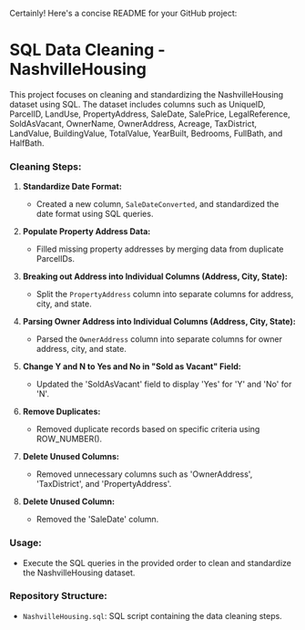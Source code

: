 Certainly! Here's a concise README for your GitHub project:

# SQL Data Cleaning - NashvilleHousing

This project focuses on cleaning and standardizing the NashvilleHousing dataset using SQL. The dataset includes columns such as UniqueID, ParcelID, LandUse, PropertyAddress, SaleDate, SalePrice, LegalReference, SoldAsVacant, OwnerName, OwnerAddress, Acreage, TaxDistrict, LandValue, BuildingValue, TotalValue, YearBuilt, Bedrooms, FullBath, and HalfBath.

### Cleaning Steps:

1. **Standardize Date Format:**
   - Created a new column, `SaleDateConverted`, and standardized the date format using SQL queries.

2. **Populate Property Address Data:**
   - Filled missing property addresses by merging data from duplicate ParcelIDs.

3. **Breaking out Address into Individual Columns (Address, City, State):**
   - Split the `PropertyAddress` column into separate columns for address, city, and state.

4. **Parsing Owner Address into Individual Columns (Address, City, State):**
   - Parsed the `OwnerAddress` column into separate columns for owner address, city, and state.

5. **Change Y and N to Yes and No in "Sold as Vacant" Field:**
   - Updated the 'SoldAsVacant' field to display 'Yes' for 'Y' and 'No' for 'N'.

6. **Remove Duplicates:**
   - Removed duplicate records based on specific criteria using ROW_NUMBER().

7. **Delete Unused Columns:**
   - Removed unnecessary columns such as 'OwnerAddress', 'TaxDistrict', and 'PropertyAddress'.

8. **Delete Unused Column:**
   - Removed the 'SaleDate' column.

### Usage:

- Execute the SQL queries in the provided order to clean and standardize the NashvilleHousing dataset.

### Repository Structure:

- `NashvilleHousing.sql`: SQL script containing the data cleaning steps.
